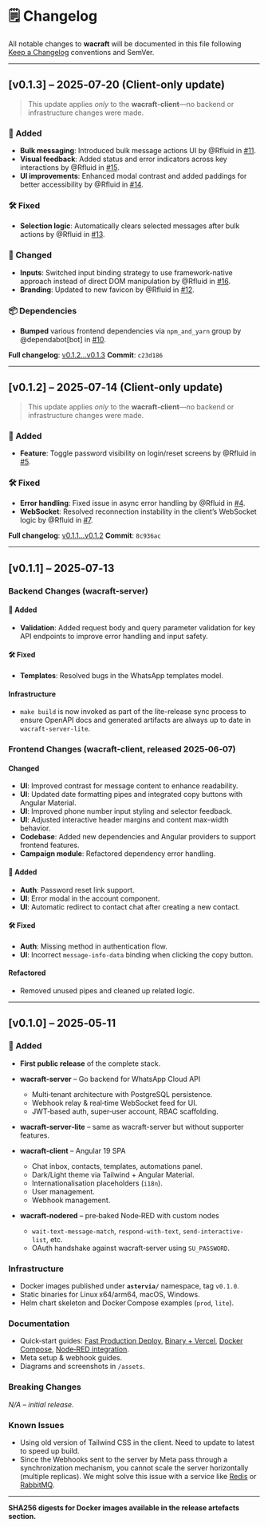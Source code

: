 # 🗒️ Changelog

All notable changes to **wacraft** will be documented in this file following
[Keep a Changelog](https://keepachangelog.com/) conventions and SemVer.

---

## \[v0.1.3] – 2025‑07‑20 (Client‑only update)

> This update applies _only_ to the **wacraft‑client**—no backend or infrastructure changes were made.

### 🎉 Added

- **Bulk messaging**: Introduced bulk message actions UI by @Rfluid in [#11](https://github.com/Astervia/wacraft-client/pull/11).
- **Visual feedback**: Added status and error indicators across key interactions by @Rfluid in [#15](https://github.com/Astervia/wacraft-client/pull/15).
- **UI improvements**: Enhanced modal contrast and added paddings for better accessibility by @Rfluid in [#14](https://github.com/Astervia/wacraft-client/pull/14).

### 🛠️ Fixed

- **Selection logic**: Automatically clears selected messages after bulk actions by @Rfluid in [#13](https://github.com/Astervia/wacraft-client/pull/13).

### 🔧 Changed

- **Inputs**: Switched input binding strategy to use framework-native approach instead of direct DOM manipulation by @Rfluid in [#16](https://github.com/Astervia/wacraft-client/pull/16).
- **Branding**: Updated to new favicon by @Rfluid in [#12](https://github.com/Astervia/wacraft-client/pull/12).

### 📦 Dependencies

- **Bumped** various frontend dependencies via `npm_and_yarn` group by @dependabot\[bot] in [#10](https://github.com/Astervia/wacraft-client/pull/10).

**Full changelog**: [v0.1.2…v0.1.3](https://github.com/Astervia/wacraft-client/compare/v0.1.2...v0.1.3)
**Commit**: `c23d186`

---

## \[v0.1.2] – 2025‑07‑14 (Client‑only update)

> This update applies _only_ to the **wacraft‑client**—no backend or infrastructure changes were made.

### 🎉 Added

- **Feature**: Toggle password visibility on login/reset screens by @Rfluid in [#5](https://github.com/Astervia/wacraft-client/pull/5).

### 🛠️ Fixed

- **Error handling**: Fixed issue in async error handling by @Rfluid in [#4](https://github.com/Astervia/wacraft-client/pull/4).
- **WebSocket**: Resolved reconnection instability in the client’s WebSocket logic by @Rfluid in [#7](https://github.com/Astervia/wacraft-client/pull/7).

**Full changelog**: [v0.1.1…v0.1.2](https://github.com/Astervia/wacraft-client/compare/v0.1.1...v0.1.2)
**Commit**: `8c936ac`

---

## \[v0.1.1] – 2025‑07‑13

### Backend Changes (wacraft-server)

#### 🎉 Added

- **Validation**: Added request body and query parameter validation for key API endpoints to improve error handling and input safety.

#### 🛠️ Fixed

- **Templates**: Resolved bugs in the WhatsApp templates model.

#### Infrastructure

- `make build` is now invoked as part of the lite-release sync process to ensure OpenAPI docs and generated artifacts are always up to date in `wacraft-server-lite`.

### Frontend Changes (wacraft-client, released 2025‑06‑07)

#### Changed

- **UI**: Improved contrast for message content to enhance readability.
- **UI**: Updated date formatting pipes and integrated copy buttons with Angular Material.
- **UI**: Improved phone number input styling and selector feedback.
- **UI**: Adjusted interactive header margins and content max-width behavior.
- **Codebase**: Added new dependencies and Angular providers to support frontend features.
- **Campaign module**: Refactored dependency error handling.

#### 🎉 Added

- **Auth**: Password reset link support.
- **UI**: Error modal in the account component.
- **UI**: Automatic redirect to contact chat after creating a new contact.

#### 🛠️ Fixed

- **Auth**: Missing method in authentication flow.
- **UI**: Incorrect `message-info-data` binding when clicking the copy button.

#### Refactored

- Removed unused pipes and cleaned up related logic.

---

## \[v0.1.0] – 2025‑05‑11

### 🎉 Added

- **First public release** of the complete stack.
- **wacraft‑server** – Go backend for WhatsApp Cloud API
    - Multi‑tenant architecture with PostgreSQL persistence.
    - Webhook relay & real‑time WebSocket feed for UI.
    - JWT‑based auth, super‑user account, RBAC scaffolding.

- **wacraft‑server‑lite** – same as wacraft-server but without supporter features.
- **wacraft‑client** – Angular 19 SPA
    - Chat inbox, contacts, templates, automations panel.
    - Dark/Light theme via Tailwind + Angular Material.
    - Internationalisation placeholders (`i18n`).
    - User management.
    - Webhook management.

- **wacraft‑nodered** – pre‑baked Node‑RED with custom nodes
    - `wait-text-message-match`, `respond-with-text`, `send-interactive-list`, etc.
    - OAuth handshake against wacraft‑server using `SU_PASSWORD`.

### Infrastructure

- Docker images published under **`astervia/`** namespace, tag `v0.1.0`.
- Static binaries for Linux x64/arm64, macOS, Windows.
- Helm chart skeleton and Docker Compose examples (`prod`, `lite`).

### Documentation

- Quick‑start guides: [Fast Production Deploy](../quickstart/production.md), [Binary + Vercel](../deploy/binary-vercel.md), [Docker Compose](../deploy/docker-compose.md), [Node‑RED integration](../deploy/node-red.md).
- Meta setup & webhook guides.
- Diagrams and screenshots in `/assets`.

### Breaking Changes

_N/A – initial release._

### Known Issues

- Using old version of Tailwind CSS in the client. Need to update to latest to speed up build.
- Since the Webhooks sent to the server by Meta pass through a synchronization mechanism, you cannot scale the server horizontally (multiple replicas). We might solve this issue with a service like [Redis](https://redis.io/) or [RabbitMQ](https://www.rabbitmq.com/).

---

**SHA256 digests for Docker images available in the release artefacts section.**

